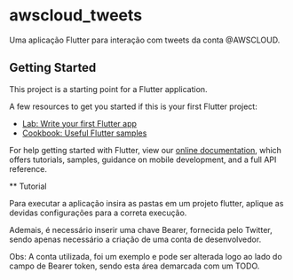 # awscloud_tweets

Uma aplicação Flutter para interação com tweets da conta @AWSCLOUD.

## Getting Started

This project is a starting point for a Flutter application.

A few resources to get you started if this is your first Flutter project:

- [Lab: Write your first Flutter app](https://flutter.dev/docs/get-started/codelab)
- [Cookbook: Useful Flutter samples](https://flutter.dev/docs/cookbook)

For help getting started with Flutter, view our
[online documentation](https://flutter.dev/docs), which offers tutorials,
samples, guidance on mobile development, and a full API reference.

** Tutorial

Para executar a aplicação insira as pastas em um projeto flutter, aplique as devidas configurações para a correta execução.

Ademais, é necessário inserir uma chave Bearer, fornecida pelo Twitter, sendo apenas necessário a criação de uma conta de desenvolvedor.

Obs: A conta utilizada, foi um exemplo e pode ser alterada logo ao lado do campo de Bearer token, sendo esta área demarcada com um TODO.
